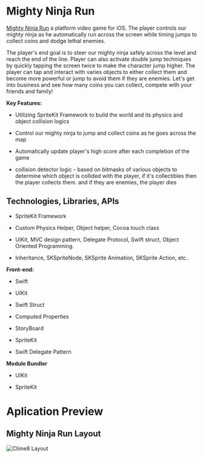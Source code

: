 # Mighty Ninja Run
[Mighty Ninja Run](https://apps.apple.com/us/app/mighty-ninja-run/id1666743843) a platform video game for iOS. The player controls our mighty ninja as he automatically run across the screen while timing jumps to collect coins and dodge lethal enemies.

The player's end goal is to steer our mighty ninja safely across the level and reach the end of the line. Player can also activate double jump techniques by quickly tapping the screen twice to make the character jump higher. The player can tap and interact with varies objects to either collect them and become more powerful or jump to avoid them if they are enemies. Let's get into business and see how many coins you can collect, compete with your friends and family!

**Key Features:**

* Utilizing SpriteKit Framework to build the world and its physics and object collision logics

* Control our mighty ninja to jump and collect coins as he goes across the map

* Automatically update player's high score after each completion of the game

* collision detector logic - based on bitmasks of various objects to determine which object is collided with the player, if it's collectibles then the player collects them. and if they are enemies, the player dies

## Technologies, Libraries, APIs

* SpriteKit Framework 

* Custom Physics Helper, Object helper, Cocoa touch class 

* UIKit, MVC design pattern, Delegate Protocol, Swift struct, Object Oriented Programming.

* Inheritance, SKSpriteNode, SKSprite Animation, SKSprite Action, etc..

**Front-end:**

* Swift

* UIKit

* Swift Struct

* Computed Properties

* StoryBoard

* SpriteKit

* Swift Delegate Pattern

**Module Bundler** 

* UIKit 

* SpriteKit

# Aplication Preview

## Mighty Ninja Run Layout

![Clime8 Layout](https://i.postimg.cc/FsvGDxys/Untitled-design-2.png)
